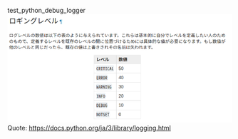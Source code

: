 test_python_debug_logger
![Python Logging Level Table](https://github.com/takurx/test_python_debug_logger/blob/master/logging_level_table_jp.png "Python Logging Level Table")
Quote: https://docs.python.org/ja/3/library/logging.html
